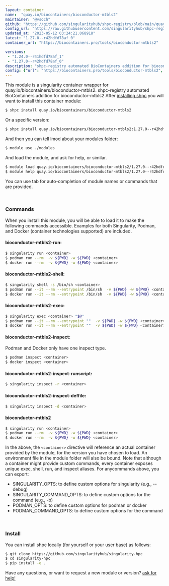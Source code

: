 ```yaml
---
layout: container
name:  "quay.io/biocontainers/bioconductor-mtbls2"
maintainer: "@vsoch"
github: "https://github.com/singularityhub/shpc-registry/blob/main/quay.io/biocontainers/bioconductor-mtbls2/container.yaml"
config_url: "https://raw.githubusercontent.com/singularityhub/shpc-registry/main/quay.io/biocontainers/bioconductor-mtbls2/container.yaml"
updated_at: "2023-05-12 03:24:21.068918"
latest: "1.27.0--r42hdfd78af_0"
container_url: "https://biocontainers.pro/tools/bioconductor-mtbls2"

versions:
 - "1.24.0--r41hdfd78af_1"
 - "1.27.0--r42hdfd78af_0"
description: "shpc-registry automated BioContainers addition for bioconductor-mtbls2"
config: {"url": "https://biocontainers.pro/tools/bioconductor-mtbls2", "maintainer": "@vsoch", "description": "shpc-registry automated BioContainers addition for bioconductor-mtbls2", "latest": {"1.27.0--r42hdfd78af_0": "sha256:c071c5387e096b47589cbd34184e15945b25deb471ce89c8b1e17ab60d104ba2"}, "tags": {"1.24.0--r41hdfd78af_1": "sha256:5ead4a41a3a83906366dc0c1c4701007e406f6755902dfacba38dc9936146244", "1.27.0--r42hdfd78af_0": "sha256:c071c5387e096b47589cbd34184e15945b25deb471ce89c8b1e17ab60d104ba2"}, "docker": "quay.io/biocontainers/bioconductor-mtbls2"}
---
```


This module is a singularity container wrapper for quay.io/biocontainers/bioconductor-mtbls2.
shpc-registry automated BioContainers addition for bioconductor-mtbls2
After [installing shpc](#install) you will want to install this container module:


```bash
$ shpc install quay.io/biocontainers/bioconductor-mtbls2
```

Or a specific version:

```bash
$ shpc install quay.io/biocontainers/bioconductor-mtbls2:1.27.0--r42hdfd78af_0
```

And then you can tell lmod about your modules folder:

```bash
$ module use ./modules
```

And load the module, and ask for help, or similar.

```bash
$ module load quay.io/biocontainers/bioconductor-mtbls2/1.27.0--r42hdfd78af_0
$ module help quay.io/biocontainers/bioconductor-mtbls2/1.27.0--r42hdfd78af_0
```

You can use tab for auto-completion of module names or commands that are provided.

<br>

### Commands

When you install this module, you will be able to load it to make the following commands accessible.
Examples for both Singularity, Podman, and Docker (container technologies supported) are included.

#### bioconductor-mtbls2-run:

```bash
$ singularity run <container>
$ podman run --rm  -v ${PWD} -w ${PWD} <container>
$ docker run --rm  -v ${PWD} -w ${PWD} <container>
```

#### bioconductor-mtbls2-shell:

```bash
$ singularity shell -s /bin/sh <container>
$ podman run --it --rm --entrypoint /bin/sh  -v ${PWD} -w ${PWD} <container>
$ docker run --it --rm --entrypoint /bin/sh  -v ${PWD} -w ${PWD} <container>
```

#### bioconductor-mtbls2-exec:

```bash
$ singularity exec <container> "$@"
$ podman run --it --rm --entrypoint ""  -v ${PWD} -w ${PWD} <container> "$@"
$ docker run --it --rm --entrypoint ""  -v ${PWD} -w ${PWD} <container> "$@"
```

#### bioconductor-mtbls2-inspect:

Podman and Docker only have one inspect type.

```bash
$ podman inspect <container>
$ docker inspect <container>
```

#### bioconductor-mtbls2-inspect-runscript:

```bash
$ singularity inspect -r <container>
```

#### bioconductor-mtbls2-inspect-deffile:

```bash
$ singularity inspect -d <container>
```



#### bioconductor-mtbls2

```bash
$ singularity run <container>
$ podman run --rm  -v ${PWD} -w ${PWD} <container>
$ docker run --rm  -v ${PWD} -w ${PWD} <container>
```


In the above, the `<container>` directive will reference an actual container provided
by the module, for the version you have chosen to load. An environment file in the
module folder will also be bound. Note that although a container
might provide custom commands, every container exposes unique exec, shell, run, and
inspect aliases. For anycommands above, you can export:

 - SINGULARITY_OPTS: to define custom options for singularity (e.g., --debug)
 - SINGULARITY_COMMAND_OPTS: to define custom options for the command (e.g., -b)
 - PODMAN_OPTS: to define custom options for podman or docker
 - PODMAN_COMMAND_OPTS: to define custom options for the command

<br>

### Install

You can install shpc locally (for yourself or your user base) as follows:

```bash
$ git clone https://github.com/singularityhub/singularity-hpc
$ cd singularity-hpc
$ pip install -e .
```

Have any questions, or want to request a new module or version? [ask for help!](https://github.com/singularityhub/singularity-hpc/issues)